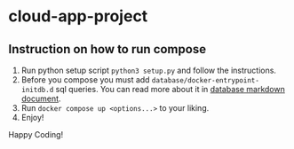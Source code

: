 # cloud-app-project

## Instruction on how to run compose

1. Run python setup script `python3 setup.py` and follow the instructions.
2. Before you compose you must add `database/docker-entrypoint-initdb.d` sql queries. You can read more about it in [database markdown document](./database/README.md).
3. Run `docker compose up <options...>` to your liking.
4. Enjoy!

Happy Coding!
